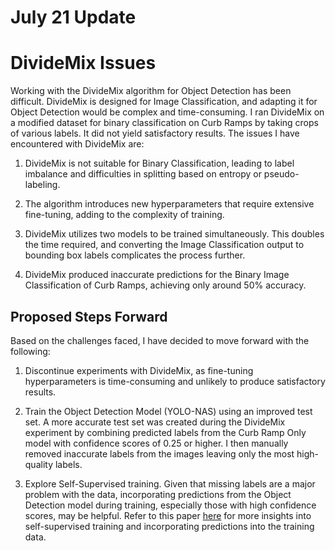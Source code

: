 # July 21 Update

# DivideMix Issues

Working with the DivideMix algorithm for Object Detection has been difficult. DivideMix is designed for Image Classification, and adapting it for Object Detection would be complex and time-consuming. I ran DivideMix on a modified dataset for binary classification on Curb Ramps by taking crops of various labels. It did not yield satisfactory results. The issues I have encountered with DivideMix are:

1. DivideMix is not suitable for Binary Classification, leading to label imbalance and difficulties in splitting based on entropy or pseudo-labeling.

2. The algorithm introduces new hyperparameters that require extensive fine-tuning, adding to the complexity of training.

3. DivideMix utilizes two models to be trained simultaneously. This doubles the time required, and converting the Image Classification output to bounding box labels complicates the process further.

4. DivideMix produced inaccurate predictions for the Binary Image Classification of Curb Ramps, achieving only around 50% accuracy.

## Proposed Steps Forward
Based on the challenges faced, I have decided to move forward with the following:

1. Discontinue experiments with DivideMix, as fine-tuning hyperparameters is time-consuming and unlikely to produce satisfactory results.

2. Train the Object Detection Model (YOLO-NAS) using an improved test set. A more accurate test set was created during the DivideMix experiment by combining predicted labels from the Curb Ramp Only model with confidence scores of 0.25 or higher. I then manually removed inaccurate labels from the images leaving only the most high-quality labels.

3. Explore Self-Supervised training. Given that missing labels are a major problem with the data, incorporating predictions from the Object Detection model during training, especially those with high confidence scores, may be helpful. Refer to this paper [here](https://ojs.aaai.org/index.php/AAAI/article/view/16385) for more insights into self-supervised training and incorporating predictions into the training data.
